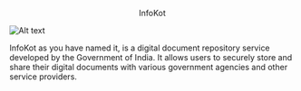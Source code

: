 <p style="text-align: center;">InfoKot
</p>

![Alt text](<WhatsApp Image 2023-09-21 at 22.40.26.jpg>)
 

InfoKot as you have named it, is a digital document repository service developed by the Government of India. It allows users to securely store and share their digital documents with various government agencies and other service providers.
